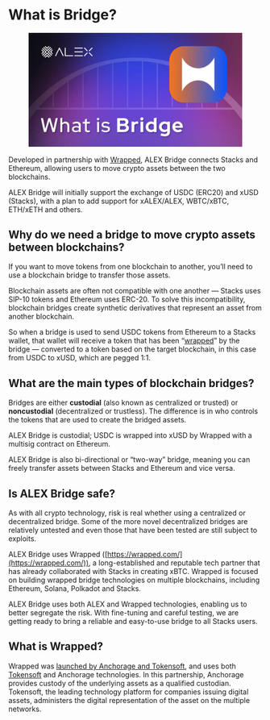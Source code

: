 # What is Bridge?

<figure><img src="../.gitbook/assets/image (1).png" alt=""><figcaption></figcaption></figure>

Developed in partnership with [Wrapped](https://app.gitbook.com/s/wFwxyo05u2LDudAxiuAv/), ALEX Bridge connects Stacks and Ethereum, allowing users to move crypto assets between the two blockchains.

ALEX Bridge will initially support the exchange of USDC (ERC20) and xUSD (Stacks), with a plan to add support for xALEX/ALEX, WBTC/xBTC, ETH/xETH and others.

## Why do we need a bridge to move crypto assets between blockchains? <a href="#cdf8" id="cdf8"></a>

If you want to move tokens from one blockchain to another, you’ll need to use a blockchain bridge to transfer those assets.

Blockchain assets are often not compatible with one another — Stacks uses SIP-10 tokens and Ethereum uses ERC-20. To solve this incompatibility, blockchain bridges create synthetic derivatives that represent an asset from another blockchain.

So when a bridge is used to send USDC tokens from Ethereum to a Stacks wallet, that wallet will receive a token that has been “[wrapped](https://www.coindesk.com/learn/what-are-wrapped-tokens/)” by the bridge — converted to a token based on the target blockchain, in this case from USDC to xUSD, which are pegged 1:1.

## What are the main types of blockchain bridges? <a href="#2393" id="2393"></a>

Bridges are either **custodial** (also known as centralized or trusted) or **noncustodial** (decentralized or trustless). The difference is in who controls the tokens that are used to create the bridged assets.

ALEX Bridge is custodial; USDC is wrapped into xUSD by Wrapped with a multisig contract on Ethereum.

ALEX Bridge is also bi-directional or “two-way” bridge, meaning you can freely transfer assets between Stacks and Ethereum and vice versa.

## Is ALEX Bridge safe? <a href="#caef" id="caef"></a>

As with all crypto technology, risk is real whether using a centralized or decentralized bridge. Some of the more novel decentralized bridges are relatively untested and even those that have been tested are still subject to exploits.

ALEX Bridge uses Wrapped ([https://wrapped.com/](https://wrapped.com/)), a long-established and reputable tech partner that has already collaborated with Stacks in creating xBTC. Wrapped is focused on building wrapped bridge technologies on multiple blockchains, including Ethereum, Solana, Polkadot and Stacks.

ALEX Bridge uses both ALEX and Wrapped technologies, enabling us to better segregate the risk. With fine-tuning and careful testing, we are getting ready to bring a reliable and easy-to-use bridge to all Stacks users.

## What is Wrapped? <a href="#0f40" id="0f40"></a>

Wrapped was [launched by Anchorage and Tokensoft](https://blog.tokensoft.io/tokensoft-partners-with-anchorage-to-bring-wrapped-layer-one-assetsto-ethereum-e08c4a3b72c), and uses both [Tokensoft](https://www.tokensoft.io/) and Anchorage technologies. In this partnership, Anchorage provides custody of the underlying assets as a qualified custodian. Tokensoft, the leading technology platform for companies issuing digital assets, administers the digital representation of the asset on the multiple networks.
